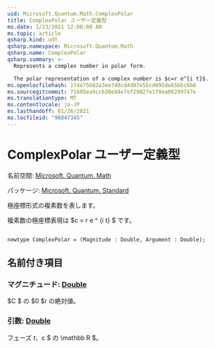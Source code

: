 ```yaml
---
uid: Microsoft.Quantum.Math.ComplexPolar
title: ComplexPolar ユーザー定義型
ms.date: 1/23/2021 12:00:00 AM
ms.topic: article
qsharp.kind: udt
qsharp.namespace: Microsoft.Quantum.Math
qsharp.name: ComplexPolar
qsharp.summary: >-
  Represents a complex number in polar form.

  The polar representation of a complex number is $c=r e^{i t}$.
ms.openlocfilehash: 174e75b82a3ee740cd4d07e5bcd091de65bbc6b6
ms.sourcegitcommit: 71605ea9cc630e84e7ef29027e1f0ea06299747e
ms.translationtype: MT
ms.contentlocale: ja-JP
ms.lasthandoff: 01/26/2021
ms.locfileid: "98847345"
---
```

# <a name="complexpolar-user-defined-type"></a>ComplexPolar ユーザー定義型

名前空間: [Microsoft. Quantum. Math](xref:Microsoft.Quantum.Math)

パッケージ: [Microsoft. Quantum. Standard](https://nuget.org/packages/Microsoft.Quantum.Standard)


極座標形式の複素数を表します。

複素数の極座標表現は $c = r e ^ {i t} $ です。

```qsharp

newtype ComplexPolar = (Magnitude : Double, Argument : Double);
```



## <a name="named-items"></a>名前付き項目

### <a name="magnitude--double"></a>マグニチュード: [Double](xref:microsoft.quantum.lang-ref.double)

$C $ の $0 $r の絶対値。
### <a name="argument--double"></a>引数: [Double](xref:microsoft.quantum.lang-ref.double)

フェーズ $t、$c $ の \mathbb R $。